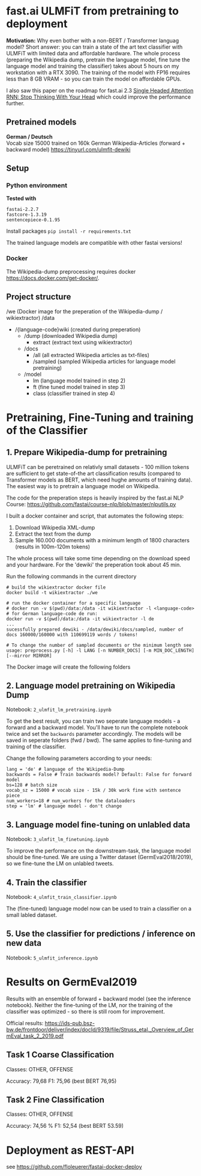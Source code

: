 # fast.ai ULMFiT from pretraining to deployment

**Motivation:**
Why even bother with a non-BERT / Transformer languag model? Short answer: you can train a state of the art text classifier with ULMFiT with limited data and affordable hardware. The whole process (preparing the Wikipedia dump, pretrain the language model, fine tune the language model and training the classifier) takes about 5 hours on my workstation with a RTX 3090. The training of the model with FP16 requires less than 8 GB VRAM - so you can train the model on affordable GPUs.

I also saw this paper on the roadmap for fast.ai 2.3 [Single Headed Attention RNN: Stop Thinking With Your Head](https://arxiv.org/abs/1911.11423) which could improve the performance further. 

## Pretrained models

**German / Deutsch**  
Vocab size 15000 trained on 160k German Wikipedia-Articles (forward + backward model)
https://tinyurl.com/ulmfit-dewiki

## Setup 

### Python environment

**Tested with**
```
fastai-2.2.7
fastcore-1.3.19
sentencepiece-0.1.95
```
Install packages
`pip install -r requirements.txt`

The trained language models are compatible with other fastai versions!

### Docker

The Wikipedia-dump preprocessing requires docker https://docs.docker.com/get-docker/.


## Project structure
/we (Docker image for the preperation of the Wikipedia-dump / wikiextractor)
/data 
- /{language-code}wiki (created during preperation)
  - /dump (downloaded Wikipedia dump)
    - extract (extract text using wikiextractor)
  - /docs 
    - /all (all extracted Wikipedia articles as txt-files)
    - /sampled (sampled Wikipedia articles for language model pretraining)
  - /model
    - lm (language model trained in step 2)
    - ft (fine tuned model trained in step 3)
    - class (classifier trained in step 4)

# Pretraining, Fine-Tuning and training of the Classifier 

## 1. Prepare Wikipedia-dump for pretraining

ULMFiT can be peretrained on relativly small datasets - 100 million tokens are sufficient to get state-of-the art classification results (compared to Transformer models as BERT, which need hughe amounts of training data). The easiest way is to pretrain a language model on Wikipedia.

The code for the preperation steps is heavily inspired by the fast.ai NLP Course: https://github.com/fastai/course-nlp/blob/master/nlputils.py

I built a docker container and script, that automates the following steps:
1) Download Wikipedia XML-dump
2) Extract the text from the dump
3) Sample 160.000 documents with a minimum length of 1800 characters (results in 100m-120m tokens)

The whole process will take some time depending on the download speed and your hardware. For the 'dewiki' the preperation took about 45 min.

Run the following commands in the current directory
```
# build the wikiextractor docker file
docker build -t wikiextractor ./we

# run the docker container for a specific language
# docker run -v $(pwd)/data:/data -it wikiextractor -l <language-code> 
# for German language-code de run:
docker run -v $(pwd)/data:/data -it wikiextractor -l de
...
sucessfully prepared dewiki - /data/dewiki/docs/sampled, number of docs 160000/160000 with 110699119 words / tokens!

# To change the number of sampled documents or the minimum length see
usage: preprocess.py [-h] -l LANG [-n NUMBER_DOCS] [-m MIN_DOC_LENGTH] [--mirror MIRROR]
```

The Docker image will create the following folders

## 2. Language model pretraining on Wikipedia Dump

Notebook: `2_ulmfit_lm_pretraining.ipynb`

To get the best result, you can train two seperate language models - a forward and a backward model. You'll have to run the complete notebook twice and set the `backwards` parameter accordingly. The models will be saved in seperate folders (fwd / bwd). The same applies to fine-tuning and training of the classifier.

Change the following parameters according to your needs:
```
lang = 'de' # language of the Wikipedia-Dump
backwards = False # Train backwards model? Default: False for forward model
bs=128 # batch size
vocab_sz = 15000 # vocab size - 15k / 30k work fine with sentence piece
num_workers=18 # num_workers for the dataloaders
step = 'lm' # language model - don't change
```

## 3. Language model fine-tuning on unlabled data

Notebook: `3_ulmfit_lm_finetuning.ipynb`

To improve the performance on the downstream-task, the language model should be fine-tuned. We are using a Twitter dataset (GermEval2018/2019), so we fine-tune the LM on unlabled tweets.

## 4. Train the classifier

Notebook: `4_ulmfit_train_classifier.ipynb`

The (fine-tuned) language model now can be used to train a classifier on a small labled dataset. 

## 5. Use the classifier for predictions / inference on new data

Notebook: `5_ulmfit_inference.ipynb`

# Results on GermEval2019

Results with an ensemble of forward + backward model (see the inference notebook). Neither the fine-tuning of the LM, nor the training of the classifier was optimized - so there is still room for improvement.

Official results: https://ids-pub.bsz-bw.de/frontdoor/deliver/index/docId/9319/file/Struss_etal._Overview_of_GermEval_task_2_2019.pdf

## Task 1 Coarse Classification 

Classes: OTHER, OFFENSE

Accuracy: 79,68 
F1: 75,96 (best BERT 76,95)

## Task 2 Fine Classification 

Classes: OTHER, OFFENSE

Accuracy: 74,56 %
F1: 52,54 (best BERT 53.59)

# Deployment as REST-API

see https://github.com/floleuerer/fastai-docker-deploy
